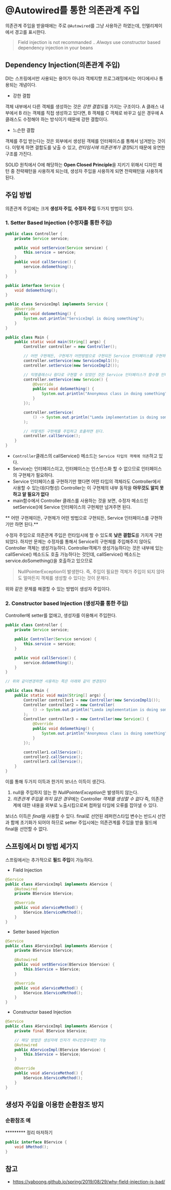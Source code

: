 # @Autowired를 통한 의존관계 주입

의존관계 주입을 받을때에는 주로 `@Autowired`를 그냥 사용하곤 하였는데, 인텔리제이에서 경고를 표시한다.

> Field injection is not recommanded .. *Always* use constructor based dependency injection in your beans

## Dependency Injection(의존관계 주입)

DI는 스프링에서만 사용되는 용어가 아니라 객체지향 프로그래밍에서는 어디에서나 통용되는 개념이다.

* 강한 결합

객체 내부에서 다른 객체를 생성하는 것은 *강한 결합도*를 가지는 구조이다.
A 클래스 내부에서 B 라는 객체를 직접 생성하고 있다면, B 객체를 C 객체로 바꾸고 싶은 경우에 A 클래스도 수정해야 하는 방식이기 때문에 강한 결합이다.

* 느슨한 결합

객체를 주입 받는다는 것은 외부에서 생성된 객체를 인터페이스를 통해서 넘겨받는 것이다.
이렇게 하면 결합도를 낮출 수 있고, *런타임시에 의존관계가 결정*되기 때문에 유연한 구조를 가진다.

SOLID 원칙에서 O에 해당하는 **Open Closed Principle**을 지키기 위해서 디자인 패턴 중 전략패턴을 사용하게 되는데, 생성자 주입을 사용하게 되면 전략패턴을 사용하게 된다.

## 주입 방법

의존관계 주입에는 크게 **생성자 주입**, **수정자 주입** 두가지 방법이 있다.

### 1. Setter Based Injection (수정자를 통한 주입)

```java
public class Controller {
    private Service service;

    public void setService(Service service) {
        this.service = service;
    }
    public void callService() {
        service.doSomething();
    }
}

public interface Service {
    void doSomething();
}

public class ServiceImpl implements Service {
    @Override
    public void doSomething() {
        System.out.println("ServiceImpl is doing something");
    }
}

public class Main {
    public static void main(String[] args) {
        Controller controller = new Controller();

        // 어떤 구현체든, 구현제가 어떤방법으로 구현되든 Service 인터페이스를 구현하기만 하면 된다.
        controller.setService(new ServiceImpl1());
        controller.setService(new ServiceImpl2());

        // 익명클래스나 람다로 구현할 수 있었던 것은 Service 인터페이스가 함수형 인터페이스이기 때문이다.
        controller.setService(new Service() {
            @Override
            public void doSomething() {
                System.out.println("Anonymous class in doing something");
            }
        });

        controller.setService(
            () -> System.out.println("Lamda implementation is doing something");
        );

        // 어떻게든 구현체를 주입하고 호출하면 된다.
        controller.callService();
    }
}
```

* `Controller`클래스의 callService() 메소드는 `Service 타입의 객체에 의존`하고 있다.
* Service는 인터페이스이고, 인터페이스는 인스턴스화 할 수 없으므로 인터페이스의 구현체가 필요하다.
* Service 인터페이스를 구현하기만 했다면 어떤 타입의 객체라도 Controller에서 사용할 수 있는데(다형성) Controller는 이 구현체의 내부 동작을 **아무것도 알지 못하고 알 필요가 없다**
* main함수에서 Controller 클래스를 사용하는 것을 보면, 수정자 메소드인 setService()에 Service 인터페이스의 구현체만 넘겨주면 된다.

** 어떤 구현체이든, 구현체가 어떤 방법으로 구현되든, Service 인터페이스를 구현하기만 하면 된다.**

수정자 주입으로 의존관계 주입은 런타임시에 할 수 있도록 **낮은 결합도**를 가지게 구현되었다.
하지만 문제는 수정자를 통해서 Service의 구현체를 주입해주지 않아도 Controller 객체는 생성가능하다.
Controller객체가 생성가능하다는 것은 내부에 있는 callService() 메소드도 호출 가능하다는 것인데, callService() 메소드는 service.doSomething()을 호출하고 있으므로

> NullPointerException이 발생한다. 즉, 주입이 필요한 객체가 주입이 되지 않아도 얼마든지 객체를 생성할 수 있다는 것이 문제다.

위와 같은 문제를 해결할 수 있는 방법이 생성자 주입이다.

### 2. Constructor based Injection (생성자를 통한 주입)

Controller에 setter를 없애고, 생성자를 이용해서 주입한다.

```java
public class Controller {
    private Service service;

    public Controller(Service service) {
        this.service = service;
    }

    public void callService() {
        service.doSomething();
    }
}

// 위와 같이변경하면 사용하는 쪽은 아래와 같이 변경된다

public class Main {
    public static void main(String[] args) {
        Controller controller1 = new Controller(new ServiceImpl1());
        Controller controller2 = new Controller(
            () -> System.out.println("Lamda implementation is doing something");
        );
        Controller controller3 = new Controller(new Service() {
            @Override
            public void doSomething() {
                System.out.println("Anonymous class is doing something");
            }
        });

        controller1.callService();
        controller2.callService();
        controller3.callService();
    }
}
```

이를 통해 두가지 이득과 한가지 보너스 이득이 생긴다.

1. null을 주입하지 않는 한 *NullPointerException*은 발생하지 않는다.
2. *의존관계 주입을 하지 않은 경우*에는 Controller *객체를 생성할 수 없다* 즉, 의존관계에 대한 내용을 외부로 노출시킴으로써 컴파일 타임에 오류를 잡아낼 수 있다.

보너스 이득은 *final*을 사용할 수 있다.
final로 선언된 레퍼런스타입 변수는 반드시 선언과 함께 초기화가 되어야 하므로 setter 주입시에는 의존관계를 주입을 받을 필드에 final을 선언할 수 없다.

## 스프링에서 DI 방법 세가지

스프링에서는 추가적으로 **필드 주입**이 가능하다.

* Field Injection

```java
@Service
public class AServiceImpl implements AService {
    @Autowired
    private BService bService;

    @Override
    public void aServiceMethod() {
        bService.bServiceMethod();
    }
}
```

* Setter based Injection

```java
@Service
public class AServiceImpl implements AService {
    private BService bService;

    @Autowired
    public void setBService(BService bService) {
        this.bService = bService;
    }

    @Override
    public void aServiceMethod() {
        bService.bServiceMethod();
    }
}
```

* Constructor based Injection

```java
@Service
public class AServiceImpl implements AService {
    private final BService bService;

    // 해당 방법은 생성자에 인자가 하나인경우에만 가능
    @Autowired
    public AServiceImpl(BService bService) {
        this.bService = bService;
    }

    @Override
    public void aServiceMethod() {
        bService.bServiceMethod();
    }
}
```

## 생성자 주입을 이용한 순환참조 방지

### 순환참조 예

********* 정리 마저하기
```java
public interface BService {
    void bMethod();
}
```

## 참고
* https://yaboong.github.io/spring/2019/08/29/why-field-injection-is-bad/
